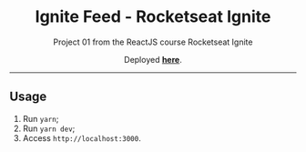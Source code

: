 <h1 align="center">
Ignite Feed - Rocketseat Ignite
</h1>

<p align="center">Project 01 from the ReactJS course Rocketseat Ignite</p>
<p align="center">Deployed <strong><a href="https://gx7-ignite-feed.netlify.app/">here</a></strong>.</p>

<hr>

## Usage

1. Run `yarn`;<br />
2. Run `yarn dev`;<br />
3. Access `http://localhost:3000`.<br />


